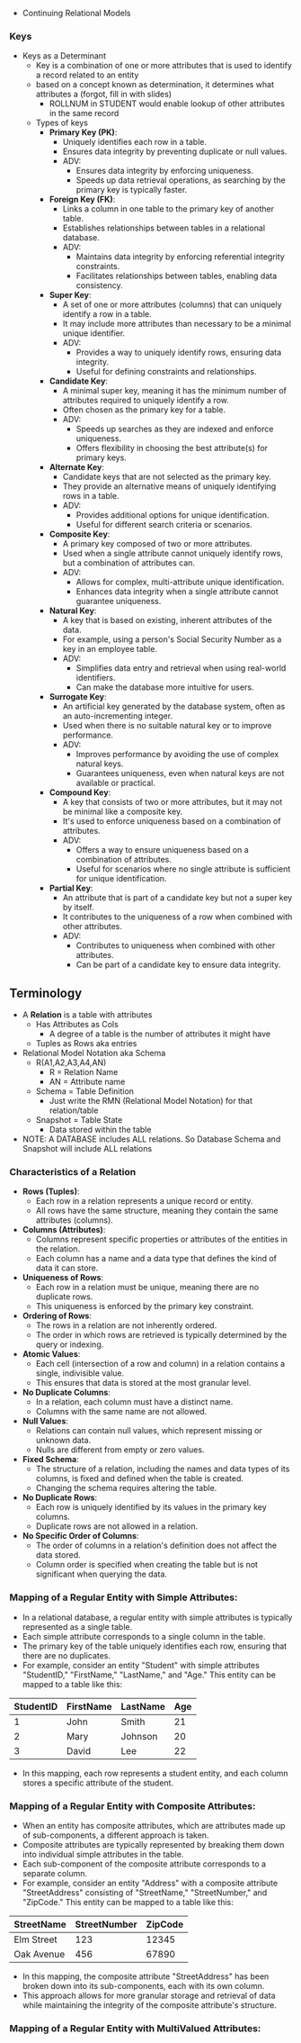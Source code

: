 - Continuing Relational Models

### Keys

- Keys as a Determinant
	- Key is a combination of one or more attributes that is used to identify a record related to an entity
	- based on a concept known as determination, it determines what attributes a (forgot, fill in with slides)
		- ROLLNUM in STUDENT would enable lookup of other attributes in the same record
	- Types of keys
		- **Primary Key (PK)**:
			- Uniquely identifies each row in a table.
			- Ensures data integrity by preventing duplicate or null values.
			- ADV:
				- Ensures data integrity by enforcing uniqueness.
				- Speeds up data retrieval operations, as searching by the primary key is typically faster.
		- **Foreign Key (FK)**:
			- Links a column in one table to the primary key of another table.
			- Establishes relationships between tables in a relational database.
			- ADV:
				- Maintains data integrity by enforcing referential integrity constraints.
				- Facilitates relationships between tables, enabling data consistency.
		- **Super Key**:
			- A set of one or more attributes (columns) that can uniquely identify a row in a table.
			- It may include more attributes than necessary to be a minimal unique identifier.
			- ADV:
				- Provides a way to uniquely identify rows, ensuring data integrity.
				- Useful for defining constraints and relationships.
		- **Candidate Key**:
			- A minimal super key, meaning it has the minimum number of attributes required to uniquely identify a row.
			- Often chosen as the primary key for a table.
			- ADV:
				- Speeds up searches as they are indexed and enforce uniqueness.
				- Offers flexibility in choosing the best attribute(s) for primary keys.
		- **Alternate Key**:
			- Candidate keys that are not selected as the primary key.
			- They provide an alternative means of uniquely identifying rows in a table.
			- ADV:
				- Provides additional options for unique identification.
				- Useful for different search criteria or scenarios.
		- **Composite Key**:
			- A primary key composed of two or more attributes.
			- Used when a single attribute cannot uniquely identify rows, but a combination of attributes can.
			- ADV:
				- Allows for complex, multi-attribute unique identification.
				- Enhances data integrity when a single attribute cannot guarantee uniqueness.
		- **Natural Key**:
			- A key that is based on existing, inherent attributes of the data.
			- For example, using a person's Social Security Number as a key in an employee table.
			- ADV:
				- Simplifies data entry and retrieval when using real-world identifiers.
				- Can make the database more intuitive for users.
		- **Surrogate Key**:
			- An artificial key generated by the database system, often as an auto-incrementing integer.
			- Used when there is no suitable natural key or to improve performance.
			- ADV:
				- Improves performance by avoiding the use of complex natural keys.
				- Guarantees uniqueness, even when natural keys are not available or practical.
		- **Compound Key**:
			- A key that consists of two or more attributes, but it may not be minimal like a composite key.
			- It's used to enforce uniqueness based on a combination of attributes.
			- ADV:
				- Offers a way to ensure uniqueness based on a combination of attributes.
				- Useful for scenarios where no single attribute is sufficient for unique identification.
		- **Partial Key**:
			- An attribute that is part of a candidate key but not a super key by itself.
			- It contributes to the uniqueness of a row when combined with other attributes.
			- ADV:
				- Contributes to uniqueness when combined with other attributes.
				- Can be part of a candidate key to ensure data integrity.

## Terminology

- A **Relation** is a table with attributes
	- Has Attributes as Cols
		- A degree of a table is the number of attributes it might have
	- Tuples as Rows aka entries
- Relational Model Notation aka Schema
	- R(A1,A2,A3,A4,AN)
		- R = Relation Name
		- AN = Attribute name
	- Schema = Table Definition
		- Just write the RMN (Relational Model Notation) for that relation/table
	- Snapshot = Table State
		- Data stored within the table
- NOTE: A DATABASE includes ALL relations. So Database Schema and Snapshot will include ALL relations

### Characteristics of a Relation

- **Rows (Tuples)**:
    - Each row in a relation represents a unique record or entity.
    - All rows have the same structure, meaning they contain the same attributes (columns).
- **Columns (Attributes)**:
    - Columns represent specific properties or attributes of the entities in the relation.
    - Each column has a name and a data type that defines the kind of data it can store.
- **Uniqueness of Rows**:
    - Each row in a relation must be unique, meaning there are no duplicate rows.
    - This uniqueness is enforced by the primary key constraint.
- **Ordering of Rows**:
    - The rows in a relation are not inherently ordered.
    - The order in which rows are retrieved is typically determined by the query or indexing.
- **Atomic Values**:
    - Each cell (intersection of a row and column) in a relation contains a single, indivisible value.
    - This ensures that data is stored at the most granular level.
- **No Duplicate Columns**:
    - In a relation, each column must have a distinct name.
    - Columns with the same name are not allowed.
- **Null Values**:
    - Relations can contain null values, which represent missing or unknown data.
    - Nulls are different from empty or zero values.
- **Fixed Schema**:
    - The structure of a relation, including the names and data types of its columns, is fixed and defined when the table is created.
    - Changing the schema requires altering the table.
- **No Duplicate Rows**:
    - Each row is uniquely identified by its values in the primary key columns.
    - Duplicate rows are not allowed in a relation.
- **No Specific Order of Columns**:
    - The order of columns in a relation's definition does not affect the data stored.
    - Column order is specified when creating the table but is not significant when querying the data.

### Mapping of a Regular Entity with Simple Attributes:

- In a relational database, a regular entity with simple attributes is typically represented as a single table.
- Each simple attribute corresponds to a single column in the table.
- The primary key of the table uniquely identifies each row, ensuring that there are no duplicates.
- For example, consider an entity "Student" with simple attributes "StudentID," "FirstName," "LastName," and "Age." This entity can be mapped to a table like this:

| StudentID | FirstName | LastName | Age |
| --------- | --------- | -------- | --- |
| 1 | John | Smith | 21 |
| 2 | Mary | Johnson | 20 |
| 3 | David | Lee | 22 |
- In this mapping, each row represents a student entity, and each column stores a specific attribute of the student.

### Mapping of a Regular Entity with Composite Attributes:

- When an entity has composite attributes, which are attributes made up of sub-components, a different approach is taken.
- Composite attributes are typically represented by breaking them down into individual simple attributes in the table.
- Each sub-component of the composite attribute corresponds to a separate column.
- For example, consider an entity "Address" with a composite attribute "StreetAddress" consisting of "StreetName," "StreetNumber," and "ZipCode." This entity can be mapped to a table like this:

| StreetName | StreetNumber | ZipCode |
| ---------- | ------------ | ------- |
| Elm Street | 123 | 12345 |
| Oak Avenue | 456 | 67890 |
- In this mapping, the composite attribute "StreetAddress" has been broken down into its sub-components, each with its own column.
- This approach allows for more granular storage and retrieval of data while maintaining the integrity of the composite attribute's structure.

### Mapping of a Regular Entity with MultiValued Attributes: